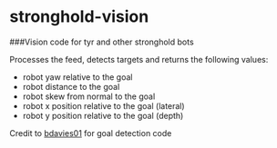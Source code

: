 # stronghold-vision
###Vision code for tyr and other stronghold bots

Processes the feed, detects targets and returns the following values:
- robot yaw relative to the goal
- robot distance to the goal
- robot skew from normal to the goal
- robot x position relative to the goal (lateral)
- robot y position relative to the goal (depth)

Credit to [bdavies01](https://github.com/bdavies01) for goal detection code
